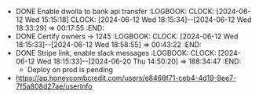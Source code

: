 - DONE Enable dwolla to bank api transfer
  :LOGBOOK:
  CLOCK: [2024-06-12 Wed 15:15:18]
  CLOCK: [2024-06-12 Wed 18:15:34]--[2024-06-12 Wed 18:33:29] =>  00:17:55
  :END:
- DONE Certify owners -> 1245
  :LOGBOOK:
  CLOCK: [2024-06-12 Wed 18:15:33]--[2024-06-12 Wed 18:58:55] =>  00:43:22
  :END:
- DONE Stripe link, enable slack messages
  :LOGBOOK:
  CLOCK: [2024-06-12 Wed 18:15:33]--[2024-06-20 Thu 14:50:20] =>  188:34:47
  :END:
	- Deploy on prod is pending
- https://ap.honeycombcredit.com/users/e8466f71-ceb4-4d19-9ee7-7f5a808d27ae/userInfo